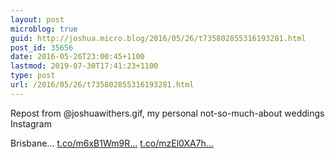 ```yaml
---
layout: post
microblog: true
guid: http://joshua.micro.blog/2016/05/26/t735802855316193281.html
post_id: 35656
date: 2016-05-26T23:00:45+1100
lastmod: 2019-07-30T17:41:23+1100
type: post
url: /2016/05/26/t735802855316193281.html
---
```

Repost from @joshuawithers.gif, my personal not-so-much-about weddings Instagram

Brisbane… [t.co/m6xB1Wm9R...](https://t.co/m6xB1Wm9RI) [t.co/mzEl0XA7h...](https://t.co/mzEl0XA7hw)
